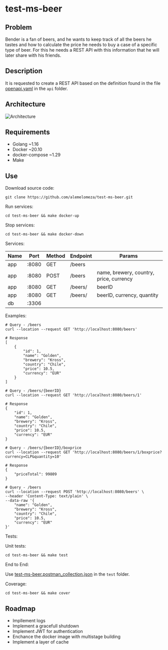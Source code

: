 # test-ms-beer

## Problem
Bender is a fan of beers, and he wants to keep track of all the beers he tastes and how to calculate the price he needs to buy a case of a specific type of beer. For this he needs a REST API with this information that he will later share with his friends.
 
## Description
It is requested to create a REST API based on the definition found in the file [openapi.yaml](api/openapi.yaml) in the `api` folder.

## Architecture
![Architecture](https://kroki.io/c4plantuml/svg/eNplkMtuwkAMRffzFW5WqVRY9QNoo3bBAhAR6ygkBkadB9hOgb_vzOSBRHe2r-_xY8FSk3TWqBftGtO1CMV7VXgneJP5OQpKtBiE8s6CFgYJWl0fqbZw8ASCLDPLsz0iDX1KbZDYu_xAGl37Btl3CrIQfUBfBFv_IBBeuuDnefaqem8eOVxxSkL_Z0wHbvIb4688QsSPiLRL8j5Y1ddN8qYjQtfcH8ixAjxRi7HUePeLJNq7iNmimW542mvHyH1HtUJ9PO09Pa3-f3AZQDzdHOcuy_UqUBZBCN_-A-YpjTM=)

## Requirements

* Golang ~1.16
* Docker ~20.10
* docker-compose ~1.29
* Make

## Use

Download source code:

```
git clone https://github.com/alemelomeza/test-ms-beer.git
```

Run services:

```
cd test-ms-beer && make docker-up
```
Stop services:

```
cd test-ms-beer && make docker-down
```

Services:

| Name | Port | Method | Endpoint | Params |
|-------|-------|-------|-------|-------|
| app | :8080 | GET | /beers | |
| app | :8080 | POST | /beers | name, brewery, country, price, currency |
| app | :8080 | GET | /beers/ | beerID|
| app | :8080 | GET | /beers/ | beerID, currency, quantity |
| db | :3306 | | |

Examples:

```
# Query - /beers
curl --location --request GET 'http://localhost:8080/beers'

# Response
[
    {
        "id": 1,
        "name": "Golden",
        "brewery": "Kross",
        "country": "Chile",
        "price": 10.5,
        "currency": "EUR"
    }
]
```

```
# Query - /beers/{beerID}
curl --location --request GET 'http://localhost:8080/beers/1'

# Response
{
    "id": 1,
    "name": "Golden",
    "brewery": "Kross",
    "country": "Chile",
    "price": 10.5,
    "currency": "EUR"
}
```

```
# Query - /beers/{beerID}/boxprice
curl --location --request GET 'http://localhost:8080/beers/1/boxprice?currency=CLP&quantity=10'

# Response
{
    "priceTotal": 99809
}
```

```
# Query - /beers
curl --location --request POST 'http://localhost:8080/beers' \
--header 'Content-Type: text/plain' \
--data-raw '{
    "name": "Golden",
    "brewery": "Kross",
    "country": "Chile",
    "price": 10.5,
    "currency": "EUR"
}'
```

Tests:

Unit tests:

```
cd test-ms-beer && make test
```

End to End:

Use [test-ms-beer.postman_collection.json](test/test-ms-beer.postman_collection.json) in the `test` folder.


Coverage:

```
cd test-ms-beer && make cover
```

## Roadmap

* Impllement logs
* Implement a gracefull shutdown
* Implement JWT for authentication
* Enchance the docker image with multistage building
* Implement a layer of cache